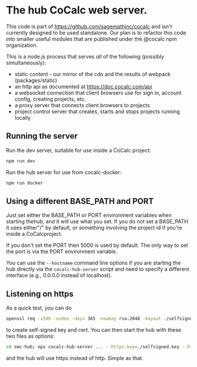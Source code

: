 # The hub CoCalc web server.

This code is part of https://github.com/sagemathinc/cocalc and isn't currently designed to be used standalone. Our plan is to refactor this code into smaller useful modules that are published under the @cocalc npm organization.

This is a node.js process that serves _all_ of the following (possibly simultaneously):

- static content - our mirror of the cdn and the results of webpack (packages/static)
- an http api as documented at https://doc.cocalc.com/api
- a websocket connection that client browsers use for sign in, account config, creating projects, etc.
- a proxy server that connects client browsers to projects
- project control server that creates, starts and stops projects running locally

## Running the server

Run the dev server, suitable for use inside a CoCalc project:

```sh
npm run dev
```

Run the hub server for use from cocalc-docker:

```sh
npm run docker
```

## Using a different BASE\_PATH and PORT

Just set either the BASE\_PATH or PORT environment variables when starting thehub, and it will use what you set. If you do not set a BASE\_PATH it uses either"/" by default, or something involving the project id if you're inside a CoCalcproject.

If you don't set the PORT then 5000 is used by default.   The only way to set the port is via the PORT environment variable.

You can use the `--hostname` command line options if you are starting the hub directly via the `cocalc-hub-server` script and need to specify a different interface (e.g., 0.0.0.0 instead of localhost).

## Listening on https

As a quick test, you can do

```sh
openssl req -x509 -nodes -days 365 -newkey rsa:2048 -keyout ./selfsigned.key -out selfsigned.crt
```

to create self-signed key and cert. You can then start the hub with these two files as options:

```sh
cd smc-hub; npx cocalc-hub-server ... --https-key=./selfsigned.key --https-cert=./selfsigned.crt
```

and the hub will use https instead of http. Simple as that.
